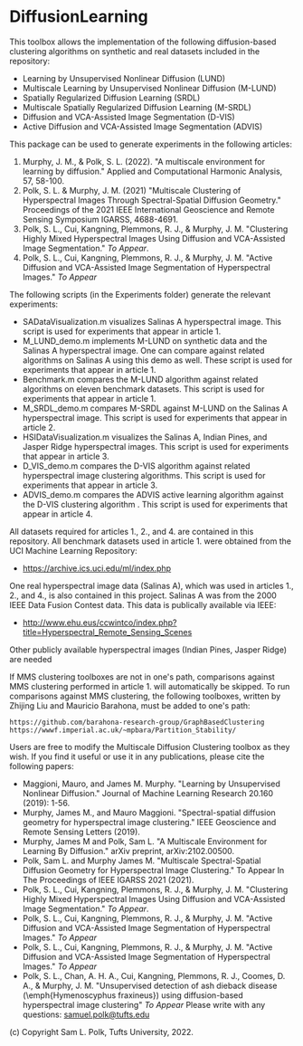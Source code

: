 # DiffusionLearning

This toolbox allows the implementation of the following diffusion-based clustering algorithms on synthetic and real datasets included in the repository:

- Learning by Unsupervised Nonlinear Diffusion (LUND)
- Multiscale Learning by Unsupervised Nonlinear Diffusion (M-LUND)
- Spatially Regularized Diffusion Learning (SRDL)
- Multiscale Spatially Regularized Diffusion Learning (M-SRDL)
- Diffusion and VCA-Assisted Image Segmentation (D-VIS)
- Active Diffusion and VCA-Assisted Image Segmentation (ADVIS)
    
This package can be used to generate experiments in the following articles:

1. Murphy, J. M., & Polk, S. L. (2022). "A multiscale environment for learning by diffusion." Applied and Computational Harmonic Analysis, 57, 58-100.
2. Polk, S. L. & Murphy, J. M. (2021) "Multiscale Clustering of Hyperspectral Images Through Spectral-Spatial Diffusion Geometry." Proceedings of the 2021 IEEE International Geoscience and Remote Sensing Symposium IGARSS, 4688-4691.
3. Polk, S. L., Cui, Kangning, Plemmons, R. J., & Murphy, J. M. "Clustering Highly Mixed Hyperspectral Images Using Diffusion and VCA-Assisted Image Segmentation." _To Appear_.
4. Polk, S. L., Cui, Kangning, Plemmons, R. J., & Murphy, J. M. "Active Diffusion and VCA-Assisted Image Segmentation of Hyperspectral Images." _To Appear_

The following scripts (in the Experiments folder) generate the relevant experiments:

- SADataVisualization.m visualizes Salinas A hyperspectral image. This script is used for experiments that appear in article 1.  
- M_LUND_demo.m implements M-LUND on synthetic data and the Salinas A hyperspectral image. One can compare against related algorithms on Salinas A using this demo as well. These script is used for experiments that appear in article 1.  
- Benchmark.m compares the M-LUND algorithm against related algorithms on eleven benchmark datasets. This script is used for experiments that appear in article 1.  
- M_SRDL_demo.m compares M-SRDL against M-LUND on the Salinas A hyperspectral image. This script is used for experiments that appear in article 2.  
- HSIDataVisualization.m visualizes the Salinas A, Indian Pines, and Jasper Ridge hyperspectral images. This script is used for experiments that appear in article 3.  
- D_VIS_demo.m compares the D-VIS algorithm against related hyperspectral image clustering algorithms. This script is used for experiments that appear in article 3.  
- ADVIS_demo.m compares the ADVIS active learning algorithm against the D-VIS clustering algorithm . This script is used for experiments that appear in article 4.

All datasets required for articles 1., 2., and 4. are contained in this repository. All benchmark datasets used in article 1. were obtained from the UCI Machine Learning Repository:

- https://archive.ics.uci.edu/ml/index.php

One real hyperspectral image data (Salinas A), which was used in articles 1., 2., and 4., is also contained in this project. Salinas A was from the 2000 IEEE Data Fusion Contest data. This data is publically available via IEEE:

- http://www.ehu.eus/ccwintco/index.php?title=Hyperspectral_Remote_Sensing_Scenes
    
Other publicly available hyperspectral images (Indian Pines, Jasper Ridge) are needed 

If MMS clustering toolboxes are not in one's path, comparisons against MMS clustering performed in article 1. will automatically be skipped. To run comparisons against MMS clustering, the following toolboxes, written by Zhijing Liu and Mauricio Barahona, must be added to one's path:

    https://github.com/barahona-research-group/GraphBasedClustering
    https://wwwf.imperial.ac.uk/~mpbara/Partition_Stability/

Users are free to modify the Multiscale Diffusion Clustering toolbox as they wish. If you find it useful or use it in any publications, please cite the following papers:

- Maggioni, Mauro, and James M. Murphy. "Learning by Unsupervised Nonlinear Diffusion." Journal of Machine Learning Research 20.160 (2019): 1-56.
- Murphy, James M., and Mauro Maggioni. "Spectral-spatial diffusion geometry for hyperspectral image clustering." IEEE Geoscience and Remote Sensing Letters (2019).
- Murphy, James M and Polk, Sam L. "A Multiscale Environment for Learning By Diffusion." arXiv preprint, arXiv:2102.00500.
- Polk, Sam L. and Murphy James M. "Multiscale Spectral-Spatial Diffusion Geometry for Hyperspectral Image Clustering." To Appear In The Proceedings of IEEE IGARSS 2021 (2021).
- Polk, S. L., Cui, Kangning, Plemmons, R. J., & Murphy, J. M. "Clustering Highly Mixed Hyperspectral Images Using Diffusion and VCA-Assisted Image Segmentation." _To Appear_.
- Polk, S. L., Cui, Kangning, Plemmons, R. J., & Murphy, J. M. "Active Diffusion and VCA-Assisted Image Segmentation of Hyperspectral Images." _To Appear_
- Polk, S. L., Cui, Kangning, Plemmons, R. J., & Murphy, J. M. "Active Diffusion and VCA-Assisted Image Segmentation of Hyperspectral Images." _To Appear_
- Polk, S. L., Chan, A. H. A., Cui, Kangning, Plemmons, R. J., Coomes, D. A., & Murphy, J. M. "Unsupervised detection of ash dieback disease (\emph{Hymenoscyphus fraxineus}) using diffusion-based hyperspectral image clustering" _To Appear_
Please write with any questions: samuel.polk@tufts.edu

(c) Copyright Sam L. Polk, Tufts University, 2022.
